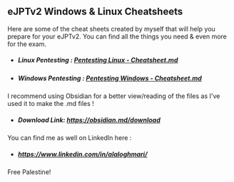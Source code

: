 
## eJPTv2 Windows & Linux Cheatsheets

 Here are some of the cheat sheets created by myself that will help you prepare for your eJPTv2.
 You can find all the things you need & even more for the exam.
 
- ##### Linux Pentesting :  [Pentesting Linux - Cheatsheet.md](https://github.com/LoghmariAla/eJPTv2/blob/f888e6602fceb6eed795b36dd69c9e1eb5cdd32f/Pentesting%20Linux%20-%20Cheatsheet.md)
- ##### Windows Pentesting : [Pentesting Windows - Cheatsheet.md](https://github.com/LoghmariAla/eJPTv2/blob/f888e6602fceb6eed795b36dd69c9e1eb5cdd32f/Pentesting%20Windows%20-%20Cheatsheet.md)

I recommend using Obsidian for a better view/reading of the files as I've used it to make the .md files !
- ##### Download Link: https://obsidian.md/download

You can find me as well on LinkedIn here : 
- ##### https://www.linkedin.com/in/alaloghmari/

Free Palestine!

